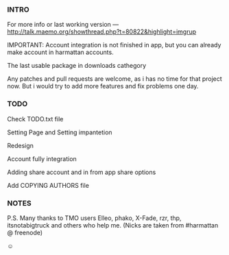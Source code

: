 ### INTRO ###

For more info or last working version — http://talk.maemo.org/showthread.php?t=80822&highlight=imgrup


IMPORTANT: Account integration is not finished in app, but you can already make account in harmattan accounts.

The last usable package in downloads cathegory

Any patches and pull requests are welcome, as i has no time for that project now. But i would try to add more features and fix problems one day.


### TODO ###

Check TODO.txt file

Setting Page and Setting impantetion

Redesign

Account fully integration

Adding share account and in from app share options

Add COPYING AUTHORS file


### NOTES ###


P.S. Many thanks to TMO users Elleo, phako, X-Fade, rzr, thp, itsnotabigtruck and others who help me. (Nicks are taken from #harmattan @ freenode)

☺
